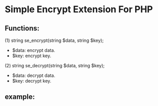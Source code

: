 Simple Encrypt Extension For PHP
================================

Functions:
----------
(1) string se_encrypt(string $data, string $key);

* $data: encrypt data.
* $key: encrypt key.

(2) string se_decrypt(string $data, string $key);

* $data: decrypt data.
* $key: decrypt key.

example:
--------
<pre><code lang="php">
<?php

$key = "#xls^&@)(~@!8;3x";

$enc_str = se_encrypt("127.0.0.1|1920123|liexusong|13610137508", $key);

echo $enc_str, "\n"; // encrypt string
echo base64_decode($enc_str), "\n"; // base64_decode() string;

$org_str = se_decrypt($enc_str, $key); // decrypt string
echo $org_str, "\n";

?>
</code></pre>
